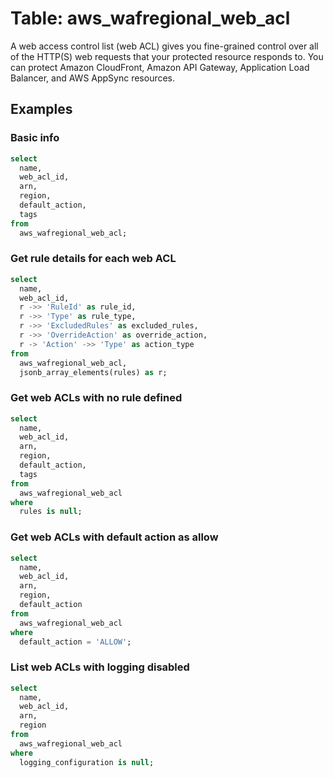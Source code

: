 # Table: aws_wafregional_web_acl

A web access control list (web ACL) gives you fine-grained control over all of the HTTP(S) web requests that your protected resource responds to. You can protect Amazon CloudFront, Amazon API Gateway, Application Load Balancer, and AWS AppSync resources.

## Examples

### Basic info

```sql
select
  name,
  web_acl_id,
  arn,
  region,
  default_action,
  tags
from
  aws_wafregional_web_acl;
```

### Get rule details for each web ACL

```sql
select
  name,
  web_acl_id,
  r ->> 'RuleId' as rule_id,
  r ->> 'Type' as rule_type,
  r ->> 'ExcludedRules' as excluded_rules,
  r ->> 'OverrideAction' as override_action,
  r -> 'Action' ->> 'Type' as action_type
from
  aws_wafregional_web_acl,
  jsonb_array_elements(rules) as r;
```

### Get web ACLs with no rule defined

```sql
select
  name,
  web_acl_id,
  arn,
  region,
  default_action,
  tags
from
  aws_wafregional_web_acl
where
  rules is null;
```

### Get web ACLs with default action as allow

```sql
select
  name,
  web_acl_id,
  arn,
  region,
  default_action
from
  aws_wafregional_web_acl
where
  default_action = 'ALLOW';
```

### List web ACLs with logging disabled

```sql
select
  name,
  web_acl_id,
  arn,
  region
from
  aws_wafregional_web_acl
where
  logging_configuration is null;
```
